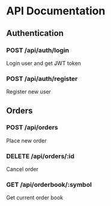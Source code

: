 # API Documentation

## Authentication

### POST /api/auth/login
Login user and get JWT token

### POST /api/auth/register
Register new user

## Orders

### POST /api/orders
Place new order

### DELETE /api/orders/:id
Cancel order

### GET /api/orderbook/:symbol
Get current order book
